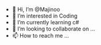 - 👋 Hi, I’m @Majinoo
- 👀 I’m interested in Coding
- 🌱 I’m currently learning c#
- 💞️ I’m looking to collaborate on ...
- 📫 How to reach me ...

<!---
Majinoo/Majinoo is a ✨ special ✨ repository because its `README.md` (this file) appears on your GitHub profile.
You can click the Preview link to take a look at your changes.
--->

